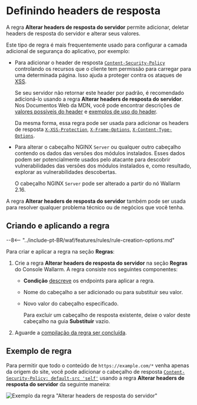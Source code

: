 # Definindo headers de resposta

A regra **Alterar headers de resposta do servidor** permite adicionar, deletar headers de resposta do servidor e alterar seus valores.

Este tipo de regra é mais frequentemente usado para configurar a camada adicional de segurança do aplicativo, por exemplo:

* Para adicionar o header de resposta [`Content-Security-Policy`](https://developer.mozilla.org/en-US/docs/Web/HTTP/Headers/Content-Security-Policy) controlando os recursos que o cliente tem permissão para carregar para uma determinada página. Isso ajuda a proteger contra os ataques de [XSS](../../attacks-vulns-list.md#crosssite-scripting-xss).

    Se seu servidor não retornar este header por padrão, é recomendado adicioná-lo usando a regra **Alterar headers de resposta do servidor**. Nos Documentos Web da MDN, você pode encontrar descrições de [valores possíveis do header](https://developer.mozilla.org/en-US/docs/Web/HTTP/Headers/Content-Security-Policy#directives) e [exemplos de uso do header](https://developer.mozilla.org/en-US/docs/Web/HTTP/CSP#examples_common_use_cases).

    Da mesma forma, essa regra pode ser usada para adicionar os headers de resposta [`X-XSS-Protection`](https://developer.mozilla.org/en-US/docs/Web/HTTP/Headers/X-XSS-Protection), [`X-Frame-Options`](https://developer.mozilla.org/en-US/docs/Web/HTTP/Headers/X-Frame-Options), [`X-Content-Type-Options`](https://developer.mozilla.org/en-US/docs/Web/HTTP/Headers/X-Content-Type-Options).
* Para alterar o cabeçalho NGINX `Server` ou qualquer outro cabeçalho contendo os dados das versões dos módulos instalados. Esses dados podem ser potencialmente usados pelo atacante para descobrir vulnerabilidades das versões dos módulos instalados e, como resultado, explorar as vulnerabilidades descobertas.

    O cabeçalho NGINX `Server` pode ser alterado a partir do nó Wallarm 2.16.

A regra **Alterar headers de resposta do servidor** também pode ser usada para resolver qualquer problema técnico ou de negócios que você tenha.

## Criando e aplicando a regra

--8<-- "../include-pt-BR/waf/features/rules/rule-creation-options.md"

Para criar e aplicar a regra na seção **Regras**:

1. Crie a regra **Alterar headers de resposta do servidor** na seção **Regras** do Console Wallarm. A regra consiste nos seguintes componentes:

     * **Condição** [descreve](rules.md#branch-description) os endpoints para aplicar a regra.
     * Nome do cabeçalho a ser adicionado ou para substituir seu valor.
     * Novo valor do cabeçalho especificado.

        Para excluir um cabeçalho de resposta existente, deixe o valor deste cabeçalho na guia **Substituir** vazio.

2. Aguarde a [compilação da regra ser concluída](rules.md).

## Exemplo de regra

Para permitir que todo o conteúdo de `https://example.com/*` venha apenas da origem do site, você pode adicionar o cabeçalho de resposta [`Content-Security-Policy: default-src 'self'`](https://developer.mozilla.org/en-US/docs/Web/HTTP/CSP#example_1) usando a regra **Alterar headers de resposta do servidor** da seguinte maneira:

![Exemplo da regra "Alterar headers de resposta do servidor"](../../images/user-guides/rules/add-replace-response-header.png)